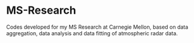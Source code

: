 # MS-Research
Codes developed for my MS Research at Carnegie Mellon, based on data aggregation, data analysis and data fitting of atmospheric radar data.
